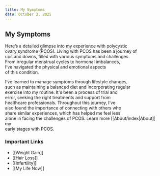 ```yaml
---
title: My Symptoms
date: October 3, 2025
---
```

## My Symptoms  

Here’s a detailed glimpse into my experience with polycystic  
ovary syndrome (PCOS). Living with PCOS has been a journey of  
ups and downs, filled with various symptoms and challenges.  
From irregular menstrual cycles to hormonal imbalances,  
I’ve navigated the physical and emotional aspects  
of this condition. 

I’ve learned to manage symptoms through lifestyle changes,  
such as maintaining a balanced diet and incorporating regular  
exercise into my routine. It's been a process of trial and  
error, seeking the right treatments and support from  
healthcare professionals. Throughout this journey, I’ve  
also found the importance of connecting with others who  
share similar experiences, which has helped me feel less  
alone in facing the challenges of PCOS.  Learn more  [[About/index|About]] my  
early stages with PCOS.
### Important Links

* [[Weight Gain]]
* [[Hair Loss]]
* [[Infertility]]
* [[My Life Now]]